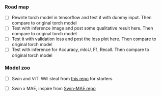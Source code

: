 ### Road map
- [ ] Rewrite torch model in tensorflow and test it with dummy input. Then compare to original torch model
- [ ] Test with inference image and post some qualitative result here. Then compare to original torch model
- [ ] Test it with validation loss and post the loss plot here. Then compare to original torch model
- [ ] Test with inference for Accuracy, mIoU, F1, Recall. Then compare to original torch model

### Model zoo
- [ ] Swin and ViT. Will steal from [this repo](https://github.com/sayakpaul/swin-transformers-tf/tree/main) for starters
- [ ] Swin x MAE, inspire from [Swin-MAE repo](https://github.com/Zian-Xu/Swin-MAE)

